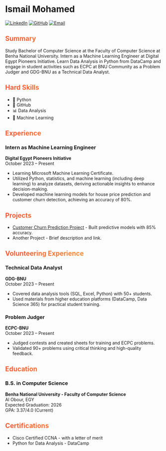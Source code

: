 <style>
  a:hover {
    color: #ff5733;
    text-decoration: underline;
  }

  h2 {
    background: linear-gradient(to right, #ff5733, #ffba2e);
    -webkit-background-clip: text;
    -webkit-text-fill-color: transparent;
  }
</style>

# Ismail Mohamed

[![LinkedIn](https://img.shields.io/badge/LinkedIn-0077B5?style=for-the-badge&logo=linkedin&logoColor=white)](https://www.linkedin.com/in/ismail-al-hetimi)
[![GitHub](https://img.shields.io/badge/GitHub-101010?style=for-the-badge&logo=github&logoColor=white)](https://github.com/IsmailMohamed010)
[![Email](https://img.shields.io/badge/Email-181717?style=for-the-badge&logo=gmail&logoColor=white)](mailto:ismailalhetimi@gmail.com)

## Summary

Study Bachelor of Computer Science at the Faculty of Computer Science at Benha National University. Intern as a Machine Learning Engineer at Digital Egypt Pioneers Initiative. Learn Data Analysis in Python from DataCamp and engage in student activities such as ECPC at BNU Community as a Problem Judger and GDG-BNU as a Technical Data Analyst.

## Hard Skills

- 🐍 Python
- 🔧 GitHub
- 📊 Data Analysis
- 🤖 Machine Learning

## Experience

### Intern as Machine Learning Engineer
**Digital Egypt Pioneers Initiative**  
October 2023 – Present

- Learning Microsoft Machine Learning Certificate.
- Utilized Python, statistics, and machine learning (including deep learning) to analyze datasets, deriving actionable insights to enhance decision-making.
- Developed machine learning models for house price prediction and customer churn detection, achieving an accuracy of 80%.

## Projects

- [Customer Churn Prediction Project](https://github.com/IsmailMohamed010/customer-churn-prediction) - Built predictive models with 85% accuracy.
- Another Project - Brief description and link.

## Volunteering Experience

### Technical Data Analyst
**GDG-BNU**  
October 2023 – Present

- Covered data analysis tools (SQL, Excel, Python) with 50+ students.
- Used materials from higher education platforms (DataCamp, Data Science 365) for practical student training.

### Problem Judger
**ECPC-BNU**  
October 2023 – Present

- Judged contests and created sheets for training and ECPC problems.
- Validated 90+ problems using critical thinking and high-quality feedback.

## Education

### B.S. in Computer Science
**Benha National University - Faculty of Computer Science**  
Al Obour, EGY  
Expected Graduation: 2026  
GPA: 3.37/4.0 (Current)

## Certifications

- Cisco Certified CCNA - with a letter of merit
- Python for Data Analysis - DataCamp
